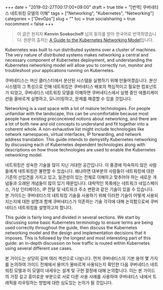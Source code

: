 
+++
date          = "2019-02-27T00:17:00+09:00"
draft         = true
title         = "[번역] 쿠버네티스 네트워킹 모델의 이해"
tags          = ["Networking", "Kubernetes", "Networking"]
categories    = ["DevOps"]
slug          = ""
toc           = true
socialsharing = true
nocomment     = false
+++

> 이 글은 원저자 **Kenvin Sookocheff** 님의 동의를 받아 한국어로 번역하였습니다. 원문의 출저는 [A Guide to the Kubernetes Networking Model](https://sookocheff.com/post/kubernetes/understanding-kubernetes-networking-model/)입니다.


Kubernetes was built to run distributed systems over a cluster of machines. The very nature of distributed systems makes networking a central and necessary component of Kubernetes deployment, and understanding the Kubernetes networking model will allow you to correctly run, monitor and troubleshoot your applications running on Kubernetes.

쿠버네티스는 머신 클러스터에서 분산된 시스템을 실행하기 위해 만들어졌습니다. 분산 시스템의 그 특성으로 인해 네트워킹은 쿠버네티스 배포의 핵심적이고 필요한 컴포넌트가 되었고, 쿠버네티스 네트워킹 모델을 이해하면 쿠버네티스에서 실행 중인 애플리케이션을 올바르게 실행하고, 모니터링하고, 문제를 해결할 수 있을 것입니다.

Networking is a vast space with a lot of mature technologies. For people unfamiliar with the landscape, this can be uncomfortable because most people have existing preconceived notions about networking, and there are a lot of both new and old concepts to understand and fit together into a coherent whole. A non-exhaustive list might include technologies like network namespaces, virtual interfaces, IP forwarding, and network address translation. This guide intends to demystify Kubernetes networking by discussing each of Kubernetes dependent technologies along with descriptions on how those technologies are used to enable the Kubernetes networking model.

네트워킹은 성숙한 기술을 많이 지닌 거대한 공간입니다. 이 풍경에 익숙하지 않은 사람들에게 네트워킹은 불편할 수 있습니다. 왜냐하면 대부분의 사람들이 네트워킹에 대한 기존의 선입견을 가지고 있고, 일관성이 있는 전체로 이해하고 맞추어야 하는 새로운 개념들과 오래된 개념들이 많이 있기 때문입니다. 대략적인 목록에는 네트워크 네임스페이스, 가상 인터페이스, IP 전달 및 네트워크 주소 변환과 같은 기술이 있을 수 있습니다. 본 가이드는 쿠버네티스의 네트워킹 기술을 사용하기 위해 이러한 기술이 어떻게 사용되지는지에 대한 설명과 함께 쿠버네티스가 의존하는 기술 각각에 대해 논의함으로써 쿠버네티스 네트워킹을 설명하고자 합니다. 

This guide is fairly long and divided in several sections. We start by discussing some basic Kubernetes terminology to ensure terms are being used correctly throughout the guide, then discuss the Kubernetes networking model and the design and implementation decisions that it imposes. This is followed by the longest and most interesting part of this guide: an in-depth discussion on how traffic is routed within Kubernetes using several different use cases.

본 가이드는 상당히 길며 여러 섹션으로 나뉩니다. 먼저 쿠버네티스의 기본 용어 몇 가지를 논의하여 가이드 전체에서 용어가 올바르게 사용되는지 확인한 다음 쿠버네티스 네트워킹 모델과 이 모델이 내세우는 설계 및 구현 결정에 대해 논의합니다. 이는 본 가이드의 가장 길고 흥미로운 부분으로 서로 다른 사용 사례를 사용하여 쿠버네티스 내에서 트래픽을 라우팅하는 방법에 대한 심도있는 논의가 될 것입니다.